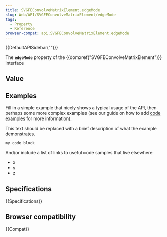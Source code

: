 ```yaml
---
title: SVGFEConvolveMatrixElement.edgeMode
slug: Web/API/SVGFEConvolveMatrixElement/edgeMode
tags:
  - Property
  - Reference
browser-compat: api.SVGFEConvolveMatrixElement.edgeMode
---
```

{{DefaultAPISidebar("")}}

The **`edgeMode`** property of the {{domxref("SVGFEConvolveMatrixElement")}} interface 

## Value



## Examples

Fill in a simple example that nicely shows a typical usage of the API, then perhaps some more complex examples (see our guide on how to add [code examples](/en-US/docs/MDN/Contribute/Structures/Code_examples) for more information).

This text should be replaced with a brief description of what the example demonstrates.

```js
my code block
```

And/or include a list of links to useful code samples that live elsewhere:

*   x
*   y
*   z

## Specifications

{{Specifications}}

## Browser compatibility

{{Compat}}


